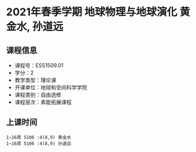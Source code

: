 # 2021年春季学期 地球物理与地球演化 黄金水, 孙道远






## 课程信息

- 课程号：ESS1509.01
- 学分：2
- 教学类型：理论课
- 开课单位：地球和空间科学学院
- 课程类别：自由选修
- 课程层次：素能拓展课程

## 上课时间

```
1~16周 5106 :4(8,9) 黄金水
1~16周 5106 :4(8,9) 孙道远
```

